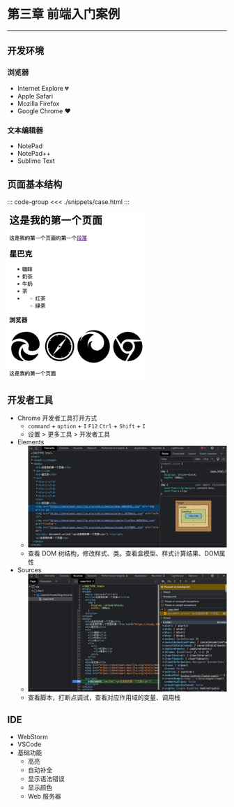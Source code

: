 # 第三章 前端入门案例

---

<Badge type="tip" text="前端" />

## 开发环境

### 浏览器

* Internet Explore 💔
* Apple Safari
* Mozilla Firefox
* Google Chrome ❤️

### 文本编辑器

* NotePad
* NotePad++
* Sublime Text

## 页面基本结构

::: code-group
<<< ./snippets/case.html
:::

<img src="./assets/case-html.png" width="320" alt="页面浏览器结果">

## 开发者工具

* Chrome 开发者工具打开方式
  * `command` + `option` + `I` `F12` `Ctrl` + `Shift` + `I`
  * 设置 > 更多工具 > 开发者工具
* Elements
  * <img src="./assets/case-elements.png" alt="开发者工具 Elements">
  * 查看 DOM 树结构，修改样式、类。查看盒模型、样式计算结果、DOM属性
* Sources
  * <img src="./assets/case-sources.png" alt="开发者工具 Sources">
  * 查看脚本，打断点调试，查看对应作用域的变量、调用栈

## IDE

* WebStorm
* VSCode
* 基础功能
  * 高亮
  * 自动补全
  * 显示语法错误
  * 显示颜色
  * Web 服务器

